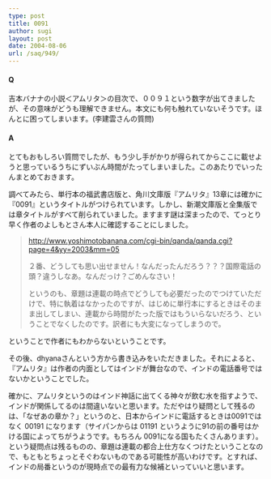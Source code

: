 ```yaml
---
type: post
title: 0091
author: sugi
layout: post
date: 2004-08-06
url: /saq/949/
---
```

#### Q

吉本バナナの小説＜アムリタ＞の目次で、００９１という数字が出てきましたが、その意味がどうも理解できません。本文にも何も触れていないそうです。ほんとに困ってしまいます。(李建雲さんの質問)

#### A

とてもおもしろい質問でしたが、もう少し手がかりが得られてからここに載せようと思っているうちにずいぶん時間がたってしまいました。このあたりでいったんまとめておきます。

調べてみたら、単行本の福武書店版と、角川文庫版『アムリタ』13章には確かに『0091』というタイトルがつけられています。しかし、新潮文庫版と全集版では章タイトルがすべて削られていました。ますます謎は深まったので、てっとり早く作者のよしもとさん本人に確認することにしました。

> <a href="http://www.yoshimotobanana.com/cgi-bin/qanda/qanda.cgi?page=4&yy=2003&mm=05" onclick="_gaq.push(['_trackEvent', 'outbound-article', 'http://www.yoshimotobanana.com/cgi-bin/qanda/qanda.cgi?page=4&yy=2003&mm=05', 'http://www.yoshimotobanana.com/cgi-bin/qanda/qanda.cgi?page=4&yy=2003&mm=05']);" >http://www.yoshimotobanana.com/cgi-bin/qanda/qanda.cgi?page=4&yy=2003&mm=05</a>
> 
> ２番、どうしても思い出せません！なんだったんだろう？？？国際電話の頭？違うしなあ。なんだっけ？ごめんなさい！
> 
> というのも、章題は連載の時点でどうしても必要だったのでつけていただけで、特に執着はなかったのですが、はじめに単行本にするときはそのまま出してしまい、連載から時間がたった版ではもういらないだろう、ということでなくしたのです。訳者にも大変になってしまうので。

ということで作者にもわからないということです。

その後、dhyanaさんという方から書き込みをいただきました。それによると、『アムリタ』は作者の内面としてはインドが舞台なので、インドの電話番号ではないかということでした。

確かに、アムリタというのはインド神話に出てくる神々が飲む水を指すようで、インドが関係してるのは間違いないと思います。ただやはり疑問として残るのは、「なぜあの章か？」というのと、日本からインドに電話するときは0091ではなく 00191 になります（サイパンからは 01191 というように91の前の番号はかける国によってちがうようです。もちろん 0091になる国もたくさんあります）。という疑問点は残るものの、章題は連載の都合上仕方なくつけたということなので、もともとちょっとそぐわないものである可能性が高いわけです。とすれば、インドの局番というのが現時点での最有力な候補といっていいと思います。

